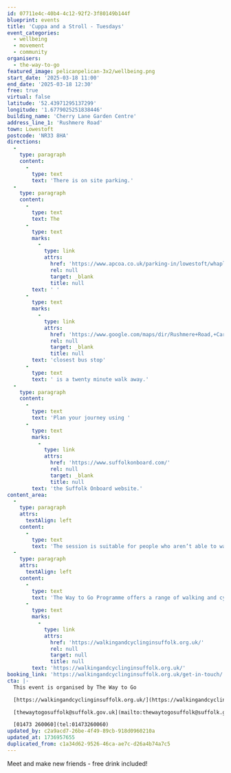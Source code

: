 ```yaml
---
id: 07711e4c-40b4-4c12-92f2-3f80149b144f
blueprint: events
title: 'Cuppa and a Stroll - Tuesdays'
event_categories:
  - wellbeing
  - movement
  - community
organisers:
  - the-way-to-go
featured_image: pelicanpelican-3x2/wellbeing.png
start_date: '2025-03-18 11:00'
end_date: '2025-03-18 12:30'
free: true
virtual: false
latitude: '52.43971295137299'
longitude: '1.6779025251838446'
building_name: 'Cherry Lane Garden Centre'
address_line_1: 'Rushmere Road'
town: Lowestoft
postcode: 'NR33 8HA'
directions:
  -
    type: paragraph
    content:
      -
        type: text
        text: 'There is on site parking.'
  -
    type: paragraph
    content:
      -
        type: text
        text: The
      -
        type: text
        marks:
          -
            type: link
            attrs:
              href: 'https://www.apcoa.co.uk/parking-in/lowestoft/whapload-road-lowestoft/'
              rel: null
              target: _blank
              title: null
        text: ' '
      -
        type: text
        marks:
          -
            type: link
            attrs:
              href: 'https://www.google.com/maps/dir/Rushmere+Road,+Carlton+Colville,+Lowestoft+NR33+8DF/Cherry+Lane+Early+Dawn,+Rushmere+Rd,+Lowestoft+NR33+8HA/@52.4410908,1.6781423,15z/data=!4m14!4m13!1m5!1m1!1s0x47da1be505bbc4a3:0x4fbfd3df797d0fc9!2m2!1d1.692215!2d52.44302!1m5!1m1!1s0x47da1be56fdb05c9:0x4434f16cec30c6d0!2m2!1d1.6775626!2d52.437064!3e2?entry=ttu&g_ep=EgoyMDI1MDExMC4wIKXMDSoASAFQAw%3D%3D'
              rel: null
              target: _blank
              title: null
        text: 'closest bus stop'
      -
        type: text
        text: ' is a twenty minute walk away.'
  -
    type: paragraph
    content:
      -
        type: text
        text: 'Plan your journey using '
      -
        type: text
        marks:
          -
            type: link
            attrs:
              href: 'https://www.suffolkonboard.com/'
              rel: null
              target: _blank
              title: null
        text: 'the Suffolk Onboard website.'
content_area:
  -
    type: paragraph
    attrs:
      textAlign: left
    content:
      -
        type: text
        text: 'The session is suitable for people who aren’t able to walk easily. We’ll work up to a half mile walk slowly over a number of sessions and each location offers lots of seating.'
  -
    type: paragraph
    attrs:
      textAlign: left
    content:
      -
        type: text
        text: 'The Way to Go Programme offers a range of walking and cycling groups, which meet regularly in Ipswich and Lowestoft. You can find out more by visiting their website - '
      -
        type: text
        marks:
          -
            type: link
            attrs:
              href: 'https://walkingandcyclinginsuffolk.org.uk/'
              rel: null
              target: null
              title: null
        text: 'https://walkingandcyclinginsuffolk.org.uk/'
booking_link: 'https://walkingandcyclinginsuffolk.org.uk/get-in-touch/'
cta: |-
  This event is organised by The Way to Go 

  [https://walkingandcyclinginsuffolk.org.uk/](https://walkingandcyclinginsuffolk.org.uk/)

  [thewaytogosuffolk@suffolk.gov.uk](mailto:thewaytogosuffolk@suffolk.gov.uk)

  [01473 260060](tel:01473260060)
updated_by: c2a9acd7-26be-4f49-89cb-918d0960210a
updated_at: 1736957655
duplicated_from: c1a34d62-9526-46ca-ae7c-d26a4b74a7c5
---
```

Meet and make new friends - free drink included!